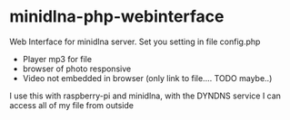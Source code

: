 # minidlna-php-webinterface
Web Interface for minidlna server. Set you setting in file config.php

- Player mp3 for file
- browser of photo responsive
- Video not embedded in browser (only link to file.... TODO maybe..)


I use this with raspberry-pi and minidlna, with the DYNDNS service I can access all of my file from outside
